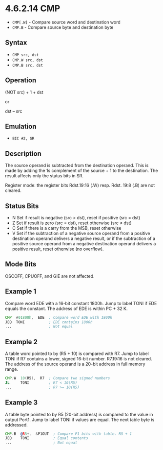 # 4.6.2.14 CMP

- `CMP[.W]` - Compare source word and destination word
- `CMP.B` - Compare source byte and destination byte

## Syntax

- `CMP src, dst`
- `CMP.W src, dst`
- `CMP.B src, dst`

## Operation

(NOT src) + 1 + dst

or

dst – src

## Emulation

- `BIC #2, SR`

## Description

The source operand is subtracted from the destination operand. This is made by adding the
1s complement of the source + 1 to the destination. The result affects only the status bits in SR.

Register mode: the register bits Rdst.19:16 (.W) resp. Rdst. 19:8 (.B) are not cleared.

## Status Bits

- N Set if result is negative (src > dst), reset if positive (src = dst)
- Z Set if result is zero (src = dst), reset otherwise (src ≠ dst)
- C Set if there is a carry from the MSB, reset otherwise
- V Set if the subtraction of a negative source operand from a positive destination operand
  delivers a negative result, or if the subtraction of a positive source operand from a
  negative destination operand delivers a positive result, reset otherwise (no overflow).

## Mode Bits

OSCOFF, CPUOFF, and GIE are not affected.

## Example 1

Compare word EDE with a 16-bit constant 1800h. Jump to label TONI if EDE equals the constant. The
address of EDE is within PC + 32 K.

```asm
CMP  #01800h,  EDE  ; Compare word EDE with 1800h
JEQ  TONI           ; EDE contains 1800h
...                 ; Not equal
```

## Example 2

A table word pointed to by (R5 + 10) is compared with R7. Jump to label TONI if R7 contains a lower,
signed 16-bit number. R7.19:16 is not cleared. The address of the source operand is a 20-bit address in full memory range.

```asm
CMP.W  10(R5),  R7  ; Compare two signed numbers
JL     TONI         ; R7 < 10(R5)
...                 ; R7 >= 10(R5)
```

## Example 3

A table byte pointed to by R5 (20-bit address) is compared to the value in output Port1. Jump to
label TONI if values are equal. The next table byte is addressed.

```asm
CMP.B  @R5+,  &P1OUT  ; Compare P1 bits with table. R5 + 1
JEQ    TONI           ; Equal contents
...                   ; Not equal
```
